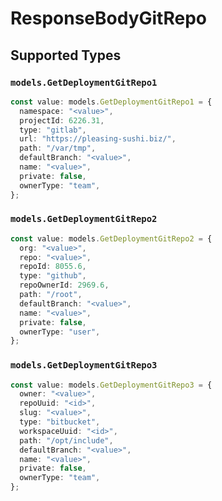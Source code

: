 # ResponseBodyGitRepo


## Supported Types

### `models.GetDeploymentGitRepo1`

```typescript
const value: models.GetDeploymentGitRepo1 = {
  namespace: "<value>",
  projectId: 6226.31,
  type: "gitlab",
  url: "https://pleasing-sushi.biz/",
  path: "/var/tmp",
  defaultBranch: "<value>",
  name: "<value>",
  private: false,
  ownerType: "team",
};
```

### `models.GetDeploymentGitRepo2`

```typescript
const value: models.GetDeploymentGitRepo2 = {
  org: "<value>",
  repo: "<value>",
  repoId: 8055.6,
  type: "github",
  repoOwnerId: 2969.6,
  path: "/root",
  defaultBranch: "<value>",
  name: "<value>",
  private: false,
  ownerType: "user",
};
```

### `models.GetDeploymentGitRepo3`

```typescript
const value: models.GetDeploymentGitRepo3 = {
  owner: "<value>",
  repoUuid: "<id>",
  slug: "<value>",
  type: "bitbucket",
  workspaceUuid: "<id>",
  path: "/opt/include",
  defaultBranch: "<value>",
  name: "<value>",
  private: false,
  ownerType: "team",
};
```

